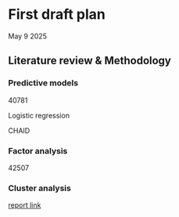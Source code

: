 # First draft plan
May 9 2025
## Literature review & Methodology
### Predictive models
40781

Logistic regression

CHAID

### Factor analysis
42507

### Cluster analysis 

[report link](https://www.overleaf.com/project/681e18f37a10bf2216d39dc0)
